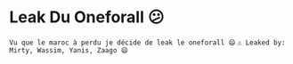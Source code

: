 # Leak Du Oneforall 😕
`Vu que le maroc à perdu je décide de leak le oneforall 😄`
`⚠️ Leaked by: Mirty, Wassim, Yanis, Zaago 😄`
